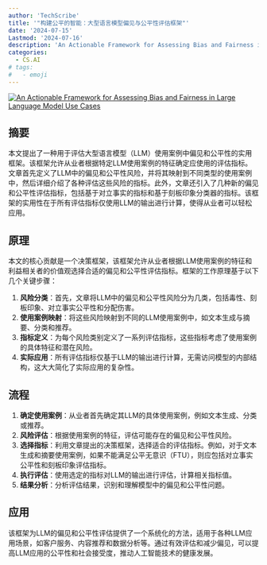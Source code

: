 ```yaml
---
author: 'TechScribe'
title: '"构建公平的智能：大型语言模型偏见与公平性评估框架"'
date: '2024-07-15'
Lastmod: '2024-07-16'
description: 'An Actionable Framework for Assessing Bias and Fairness in Large Language Model Use Cases'
categories:
  - CS.AI
# tags:
#   - emoji
---
```


[![An Actionable Framework for Assessing Bias and Fairness in Large Language Model Use Cases](https://arxiv-research-1301205113.cos.ap-guangzhou.myqcloud.com/images/2407.10853v1.pdf_0.jpg)](https://arxiv.org/abs/2407.10853v1)

## 摘要

本文提出了一种用于评估大型语言模型（LLM）使用案例中偏见和公平性的实用框架。该框架允许从业者根据特定LLM使用案例的特征确定应使用的评估指标。文章首先定义了LLM中的偏见和公平性风险，并将其映射到不同类型的使用案例中，然后详细介绍了各种评估这些风险的指标。此外，文章还引入了几种新的偏见和公平性评估指标，包括基于对立事实的指标和基于刻板印象分类器的指标。该框架的实用性在于所有评估指标仅使用LLM的输出进行计算，使得从业者可以轻松应用。<!--more-->

## 原理

本文的核心贡献是一个决策框架，该框架允许从业者根据LLM使用案例的特征和利益相关者的价值观选择合适的偏见和公平性评估指标。框架的工作原理基于以下几个关键步骤：
1. **风险分类**：首先，文章将LLM中的偏见和公平性风险分为几类，包括毒性、刻板印象、对立事实公平性和分配伤害。
2. **使用案例映射**：将这些风险映射到不同的LLM使用案例中，如文本生成与摘要、分类和推荐。
3. **指标定义**：为每个风险类别定义了一系列评估指标，这些指标考虑了使用案例的具体特征和潜在风险。
4. **实际应用**：所有评估指标仅基于LLM的输出进行计算，无需访问模型的内部结构，这大大简化了实际应用的复杂性。

## 流程

1. **确定使用案例**：从业者首先确定其LLM的具体使用案例，例如文本生成、分类或推荐。
2. **风险评估**：根据使用案例的特征，评估可能存在的偏见和公平性风险。
3. **选择指标**：利用文章提出的决策框架，选择适合的评估指标。例如，对于文本生成和摘要使用案例，如果不能满足公平无意识（FTU），则应包括对立事实公平性和刻板印象评估指标。
4. **执行评估**：使用选定的指标对LLM的输出进行评估，计算相关指标值。
5. **结果分析**：分析评估结果，识别和理解模型中的偏见和公平性问题。

## 应用

该框架为LLM的偏见和公平性评估提供了一个系统化的方法，适用于各种LLM应用场景，如客户服务、内容推荐和数据分析等。通过有效评估和减少偏见，可以提高LLM应用的公平性和社会接受度，推动人工智能技术的健康发展。